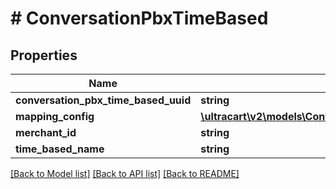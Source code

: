 # # ConversationPbxTimeBased

## Properties

Name | Type | Description | Notes
------------ | ------------- | ------------- | -------------
**conversation_pbx_time_based_uuid** | **string** |  | [optional]
**mapping_config** | [**\ultracart\v2\models\ConversationPbxTimeBasedMappingConfig**](ConversationPbxTimeBasedMappingConfig.md) |  | [optional]
**merchant_id** | **string** |  | [optional]
**time_based_name** | **string** |  | [optional]

[[Back to Model list]](../../README.md#models) [[Back to API list]](../../README.md#endpoints) [[Back to README]](../../README.md)
